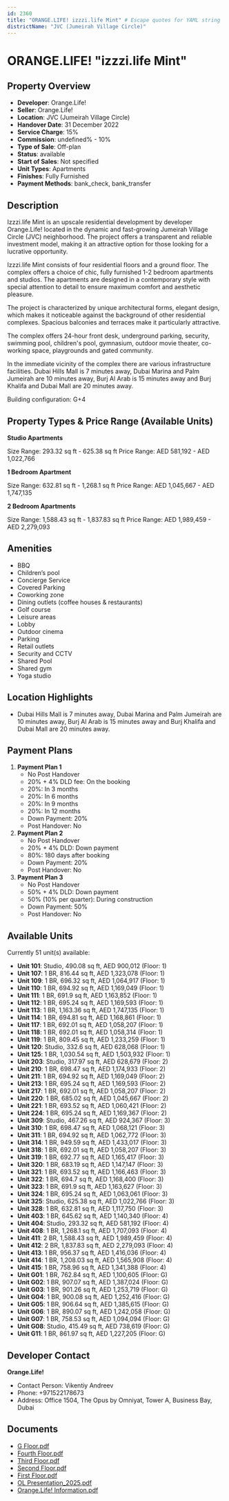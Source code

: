 ```yaml
---
id: 2360
title: "ORANGE.LIFE! izzzi.life Mint" # Escape quotes for YAML string
districtName: "JVC (Jumeirah Village Circle)"
---
```


# ORANGE.LIFE! "izzzi.life Mint"

## Property Overview
- **Developer**: Orange.Life!
- **Seller**: Orange.Life!
- **Location**: JVC (Jumeirah Village Circle)
- **Handover Date**: 31 December 2022
- **Service Charge**: 15%
- **Commission**: undefined% - 10%
- **Type of Sale**: Off-plan
- **Status**: available
- **Start of Sales**: Not specified
- **Unit Types**: Apartments
- **Finishes**: Fully Furnished
- **Payment Methods**: bank_check, bank_transfer

## Description
Izzzi.life Mint is an upscale residential development by developer Orange.Life! located in the dynamic and fast-growing Jumeirah Village Circle (JVC) neighborhood. The project offers a transparent and reliable investment model, making it an attractive option for those looking for a lucrative opportunity.

Izzzi.life Mint consists of four residential floors and a ground floor. The complex offers a choice of chic, fully furnished 1-2 bedroom apartments and studios. The apartments are designed in a contemporary style with special attention to detail to ensure maximum comfort and aesthetic pleasure.

The project is characterized by unique architectural forms, elegant design, which makes it noticeable against the background of other residential complexes. Spacious balconies and terraces make it particularly attractive.

The complex offers 24-hour front desk, underground parking, security, swimming pool, children's pool, gymnasium, outdoor movie theater, co-working space, playgrounds and gated community. 

In the immediate vicinity of the complex there are various infrastructure facilities. Dubai Hills Mall is 7 minutes away, Dubai Marina and Palm Jumeirah are 10 minutes away, Burj Al Arab is 15 minutes away and Burj Khalifa and Dubai Mall are 20 minutes away.

Building configuration: G+4

## Property Types & Price Range (Available Units)
**Studio Apartments**

Size Range: 293.32 sq ft - 625.38 sq ft
Price Range: AED 581,192 - AED 1,022,766

**1 Bedroom Apartment**

Size Range: 632.81 sq ft - 1,268.1 sq ft
Price Range: AED 1,045,667 - AED 1,747,135

**2 Bedroom Apartments**

Size Range: 1,588.43 sq ft - 1,837.83 sq ft
Price Range: AED 1,989,459 - AED 2,279,093

## Amenities
- BBQ
- Children’s pool
- Concierge Service
- Covered Parking
- Coworking zone
- Dining outlets  (coffee houses & restaurants)
- Golf course
- Leisure areas
- Lobby
- Outdoor cinema
- Parking
- Retail outlets
- Security and CCTV
- Shared Pool
- Shared gym
- Yoga studio

## Location Highlights
- Dubai Hills Mall is 7 minutes away, Dubai Marina and Palm Jumeirah are 10 minutes away, Burj Al Arab is 15 minutes away and Burj Khalifa and Dubai Mall are 20 minutes away.

## Payment Plans
1. **Payment Plan 1**
   - No Post Handover
   - 20% + 4% DLD fee: On the booking
   - 20%: In 3 months
   - 20%: In 6 months
   - 20%: In 9 months
   - 20%: In 12 months
   - Down Payment: 20%
   - Post Handover: No
2. **Payment Plan 2**
   - No Post Handover
   - 20% + 4% DLD: Down payment
   - 80%: 180 days after booking
   - Down Payment: 20%
   - Post Handover: No
3. **Payment Plan 3**
   - No Post Handover
   - 50% + 4% DLD: Down payment
   - 50% (10% per quarter): During construction
   - Down Payment: 50%
   - Post Handover: No

## Available Units
Currently 51 unit(s) available:
- **Unit 101**: Studio, 490.08 sq ft, AED 900,012 (Floor: 1)
- **Unit 107**: 1 BR, 816.44 sq ft, AED 1,323,078 (Floor: 1)
- **Unit 109**: 1 BR, 696.32 sq ft, AED 1,064,917 (Floor: 1)
- **Unit 110**: 1 BR, 694.92 sq ft, AED 1,169,049 (Floor: 1)
- **Unit 111**: 1 BR, 691.9 sq ft, AED 1,163,852 (Floor: 1)
- **Unit 112**: 1 BR, 695.24 sq ft, AED 1,169,593 (Floor: 1)
- **Unit 113**: 1 BR, 1,163.36 sq ft, AED 1,747,135 (Floor: 1)
- **Unit 114**: 1 BR, 694.81 sq ft, AED 1,168,861 (Floor: 1)
- **Unit 117**: 1 BR, 692.01 sq ft, AED 1,058,207 (Floor: 1)
- **Unit 118**: 1 BR, 692.01 sq ft, AED 1,058,314 (Floor: 1)
- **Unit 119**: 1 BR, 809.45 sq ft, AED 1,233,259 (Floor: 1)
- **Unit 120**: Studio, 332.6 sq ft, AED 628,068 (Floor: 1)
- **Unit 125**: 1 BR, 1,030.54 sq ft, AED 1,503,932 (Floor: 1)
- **Unit 203**: Studio, 317.97 sq ft, AED 628,679 (Floor: 2)
- **Unit 210**: 1 BR, 698.47 sq ft, AED 1,174,933 (Floor: 2)
- **Unit 211**: 1 BR, 694.92 sq ft, AED 1,169,049 (Floor: 2)
- **Unit 213**: 1 BR, 695.24 sq ft, AED 1,169,593 (Floor: 2)
- **Unit 217**: 1 BR, 692.01 sq ft, AED 1,058,207 (Floor: 2)
- **Unit 220**: 1 BR, 685.02 sq ft, AED 1,045,667 (Floor: 2)
- **Unit 221**: 1 BR, 693.52 sq ft, AED 1,060,421 (Floor: 2)
- **Unit 224**: 1 BR, 695.24 sq ft, AED 1,169,367 (Floor: 2)
- **Unit 309**: Studio, 467.26 sq ft, AED 924,367 (Floor: 3)
- **Unit 310**: 1 BR, 698.47 sq ft, AED 1,068,121 (Floor: 3)
- **Unit 311**: 1 BR, 694.92 sq ft, AED 1,062,772 (Floor: 3)
- **Unit 314**: 1 BR, 949.59 sq ft, AED 1,433,017 (Floor: 3)
- **Unit 318**: 1 BR, 692.01 sq ft, AED 1,058,207 (Floor: 3)
- **Unit 319**: 1 BR, 692.77 sq ft, AED 1,165,417 (Floor: 3)
- **Unit 320**: 1 BR, 683.19 sq ft, AED 1,147,147 (Floor: 3)
- **Unit 321**: 1 BR, 693.52 sq ft, AED 1,166,463 (Floor: 3)
- **Unit 322**: 1 BR, 694.7 sq ft, AED 1,168,400 (Floor: 3)
- **Unit 323**: 1 BR, 691.9 sq ft, AED 1,163,627 (Floor: 3)
- **Unit 324**: 1 BR, 695.24 sq ft, AED 1,063,061 (Floor: 3)
- **Unit 325**: Studio, 625.38 sq ft, AED 1,022,766 (Floor: 3)
- **Unit 328**: 1 BR, 632.81 sq ft, AED 1,117,750 (Floor: 3)
- **Unit 403**: 1 BR, 645.62 sq ft, AED 1,140,340 (Floor: 4)
- **Unit 404**: Studio, 293.32 sq ft, AED 581,192 (Floor: 4)
- **Unit 408**: 1 BR, 1,268.1 sq ft, AED 1,707,093 (Floor: 4)
- **Unit 411**: 2 BR, 1,588.43 sq ft, AED 1,989,459 (Floor: 4)
- **Unit 412**: 2 BR, 1,837.83 sq ft, AED 2,279,093 (Floor: 4)
- **Unit 413**: 1 BR, 956.37 sq ft, AED 1,416,036 (Floor: 4)
- **Unit 414**: 1 BR, 1,208.03 sq ft, AED 1,565,908 (Floor: 4)
- **Unit 415**: 1 BR, 758.96 sq ft, AED 1,341,388 (Floor: 4)
- **Unit G01**: 1 BR, 762.84 sq ft, AED 1,100,605 (Floor: G)
- **Unit G02**: 1 BR, 907.07 sq ft, AED 1,387,024 (Floor: G)
- **Unit G03**: 1 BR, 901.26 sq ft, AED 1,253,719 (Floor: G)
- **Unit G04**: 1 BR, 900.08 sq ft, AED 1,252,416 (Floor: G)
- **Unit G05**: 1 BR, 906.64 sq ft, AED 1,385,615 (Floor: G)
- **Unit G06**: 1 BR, 890.07 sq ft, AED 1,242,058 (Floor: G)
- **Unit G07**: 1 BR, 758.53 sq ft, AED 1,094,094 (Floor: G)
- **Unit G08**: Studio, 415.49 sq ft, AED 738,619 (Floor: G)
- **Unit G11**: 1 BR, 861.97 sq ft, AED 1,227,205 (Floor: G)

## Developer Contact
**Orange.Life!**
- Contact Person: Vikentiy Andreev
- Phone: +971522178673
- Address: Office 1504, The Opus by Omniyat, Tower A, Business Bay, Dubai

## Documents
- [G Floor.pdf](https://cdn.geniemap.net/2025/01/21/l8DZhk6n3KTQpHBCnB4gWZh0wcU24KInZVjlpb6y.pdf)
- [Fourth Floor.pdf](https://cdn.geniemap.net/2025/01/21/sh9BML0PxIOWrWYAvET3Xcss9Y4EmArNOFRpw49a.pdf)
- [Third Floor.pdf](https://cdn.geniemap.net/2025/01/21/JyzpYD5okcHUkYu3OoX4Qi5KY4RuQXzx1qFbqVWh.pdf)
- [Second Floor.pdf](https://cdn.geniemap.net/2025/01/21/MgOHyKxnkaFN0pktQBWHkt76Gatudw1F8gzKRdO1.pdf)
- [First Floor.pdf](https://cdn.geniemap.net/2025/01/21/2RPdJaPffboTHUUa61BC6bHGFZMy7L8OOR0e1GCv.pdf)
- [OL Presentation_2025.pdf](https://cdn.geniemap.net/2025/03/17/DkYYKLhBQUemK84Qc9t99HC8VWGIqOZMUyeeG2NK.pdf)
- [Orange.Life! Information.pdf](https://cdn.geniemap.net/2025/03/17/MLnovhU2XhneugBZaE5AZdmr98af4KKyHcGesody.pdf)

